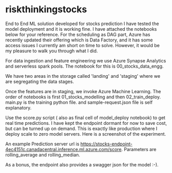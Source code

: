 # riskthinkingstocks
End to End ML solution developed for stocks prediction
I have tested the model deployment and it is working fine. I have attached the notebooks below for your reference. For the scheduling as  DAG part, Azure has recently updated their offering which is Data Factory, and it has some access issues I currently am short on time to solve. However, it would be my pleasure to walk you through what I did. 

For data ingestion and feature engineering we use Azure Synapse Analytics and serverless spark pools. The notebook for this is 00_stocks_data_engg.

We have two areas in the storage called 'landing' and 'staging' where we are segregating the data stages.


Once the features are in staging, we invoke Azure Machine Learning. 
The order of notebooks is first 01_stocks_modelling and then 02_train_deploy.
main.py is the training python file. and sample-request.json file is self explanatory.

Use the score.py script ( also as final cell of model_deploy notebook) to get real time predictions. I have kept the endpoint dormant for now to save cost, but can be turned up on demand. This is exactly like production where I deploy scale to zero model servers. Here is a screenshot of the experiment.

An example Prediction server url is https://stocks-endpoint-4ec4151c.canadacentral.inference.ml.azure.com/score. Parameters are rolling_average and rolling_median.

 As a bonus, the endpoint also provides a swagger json for the model :-).
